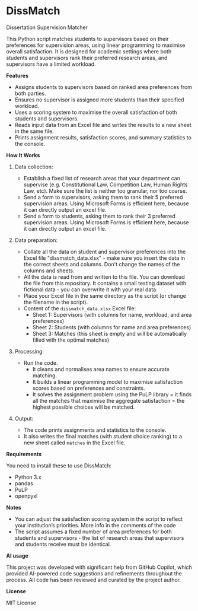 # DissMatch
Dissertation Supervision Matcher

This Python script matches students to supervisors based on their preferences for supervision areas, using linear programming to maximise overall satisfaction. It is designed for academic settings where both students and supervisors rank their preferred research areas, and supervisors have a limited workload.

**Features**

- Assigns students to supervisors based on ranked area preferences from both parties.
- Ensures no supervisor is assigned more students than their specified workload.
- Uses a scoring system to maximise the overall satisfaction of both students and supervisors.
- Reads input data from an Excel file and writes the results to a new sheet in the same file.
- Prints assignment results, satisfaction scores, and summary statistics to the console.

**How It Works**

1. Data collection:
     - Establish a fixed list of research areas that your department can supervise (e.g. Constitutional Law, Competition Law, Human Rights Law, etc). Make sure the list is neither too granular, nor too coarse. 
     - Send a form to supervisors, asking them to rank their 5 preferred supervision areas. Using Microsoft Forms is efficient here, because it can directly output an excel file.
     - Send a form to students, asking them to rank their 3 preferred supervision areas. Using Microsoft Forms is efficient here, because it can directly output an excel file.
 
2. Data preparation: 
   - Collate all the data on student and supervisor preferences into the Excel file "dissmatch_data.xlsx" - make sure you insert the data in the correct sheets and columns. Don't change the names of the columns and sheets.
   - All the data is read from and written to this file. You can download the file from this repository. It contains a small testing dataset with fictional data - you can overwrite it with your real data. 
   - Place your Excel file in the same directory as the script (or change the filename in the script). 
   - Content of the `dissmatch_data.xlsx` Excel file:
     - Sheet 1: Supervisors (with columns for name, workload, and area preferences)
     - Sheet 2: Students (with columns for name and area preferences)
     - Sheet 3: Matches (this sheet is empty and will be automatically filled with the optimal matches)

3. Processing: 
   - Run the code.
     - It cleans and normalises area names to ensure accurate matching.
     - It builds a linear programming model to maximise satisfaction scores based on preferences and constraints.
     - It solves the assignment problem using the PuLP library = it finds all the matches that maximise the aggregate satisfaction = the highest possible choices will be matched.  

4. Output:  
   - The code prints assignments and statistics to the console.
   - It also writes the final matches (with student choice ranking) to a new sheet called `matches` in the Excel file.

**Requirements**

You need to install these to use DissMatch:

- Python 3.x
- pandas
- PuLP
- openpyxl

**Notes**

- You can adjust the satisfaction scoring system in the script to reflect your institution’s priorities. More info in the comments of the code
- The script assumes a fixed number of area preferences for both students and supervisors - the list of research areas that supervisors and students receive must be identical. 

**AI usage**

This project was developed with significant help from GitHub Copilot, which provided AI-powered code suggestions and refinements throughout the process. All code has been reviewed and curated by the project author.

**License**

MIT License 
